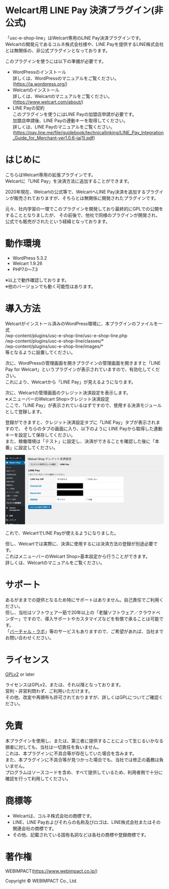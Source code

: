 # Welcart用 LINE Pay 決済プラグイン(非公式)
「usc-e-shop-line」はWelcart専用のLINE Pay決済プラグインです。  
Welcartの開発元であるコルネ株式会社様や、LINE Payを提供するLINE株式会社とは無関係の、非公式プラグインとなっております。

このプラグインを使うには以下の準備が必要です。
* WordPressのインストール  
詳しくは、WordPressのマニュアルをご覧ください。(https://ja.wordpress.org/)  
* Welcartのインストール  
詳しくは、Welcartのマニュアルをご覧ください。(https://www.welcart.com/about/)  
* LINE Payの契約  
このプラグインを使うにはLINE Payの加盟店申請が必要です。  
加盟店申請後、LINE Payの連動キーを取得してください。  
詳しくは、LINE Payのマニュアルをご覧ください。(https://pay.line.me/file/guidebook/technicallinking/LINE_Pay_Integration_Guide_for_Merchant-ver1.0.6-ja(1).pdf)

# はじめに
こちらはWelcart専用の拡張プラグインです。  
Welcartに「LINE Pay」を決済方法に追加することができます。

2020年現在、Welcartの公式等で、WelcartへLINE Pay決済を追加するプラグインが販売されておりますが、そちらとは無関係に開発されたプラグインです。

元々、社内学習の一環でこのプラグインを開発しており最終的にGPLでの公開をすることとなりましたが、
その前後で、他社で同様のプラグインが開発され、公式でも販売がされたという経緯となっております。

# 動作環境
* WordPress 5.3.2
* Welcart 1.9.26
* PHP7.0～7.3

※以上で動作確認しております。  
※他のバージョンでも動く可能性はあります。

# 導入方法
Welcartがインストール済みのWordPress環境に、本プラグインのファイルを一式  
/wp-content/plugins/usc-e-shop-line/usc-e-shop-line.php  
/wp-content/plugins/usc-e-shop-line/classes/*  
/wp-content/plugins/usc-e-shop-line/images/*  
等となるように設置してください。

次に、WordPressの管理画面を開きプラグインの管理画面を開きますと「LINE Pay for Welcart」というプラグインが表示されていますので、有効化してください。  
これにより、Welcartから「LINE Pay」が見えるようになります。
 
次に、Welcartの管理画面のクレジット決済設定を表示します。  
※メニューバーのWelcart Shop>クレジット決済設定  
ここで、「LINE Pay」が表示されているはずですので、使用する決済モジュールとして登録します。

登録ができますと、クレジット決済設定タブに「LINE Pay」タブが表示されますので、
そちらのタブの画面に入り、以下のように
LINE Payから取得した連動キーを設定して保存してください。  
また、稼働環境は「テスト」に設定し、決済ができることを確認した後に「本番」に設定してください。

![LINE Pay決済設定](./images/LINE-Pay_setting.png)

これで、WelcartでLINE Payが使えるようになりました。

但し、Welcartでは実際に、決済に使用するには決済方法の登録が別途必要です。  
これはメニューバーのWelcart Shop>基本設定から行うことができます。  
詳しくは、Welcartのマニュアルをご覧ください。

# サポート
あるがままでの提供となるため特にサポートはありません。自己責任でご利用ください。  
但し、当社はソフトウェア一筋で20年以上の「老舗ソフトウェア／クラウドベンダー」ですので、導入サポートやカスタマイズなどを有償で承ることは可能です。  
「[バーチャル・ラボ](https://www.webimpact.co.jp/virtuallab)」等のサービスもありますので、ご希望があれば、当社までお問い合わせください。

# ライセンス
[GPLv2](https://www.gnu.org/licenses/gpl-2.0.html) or later

ライセンスはGPLv2、または、それ以降となっております。  
営利・非営利問わず、ご利用いただけます。  
その他、改変や再頒布も許可されておりますが、詳しくはGPLについてご確認ください。

# 免責
本プラグインを使用し、または、第三者に提供することによって生じるいかなる損害に対しても、当社は一切責任を負いません。  
これは、本プラグインに不具合等が存在していた場合を含みます。  
また、本プラグインに不具合等が見つかった場合でも、当社では修正の義務は負いません。  
プログラムはソースコードを含め、すべて提供しているため、利用者側で十分に確認を行って利用してください。  

# 商標等
* Welcartは、コルネ株式会社の商標です。
* LINE、LINE Payおよびそれらの名称及びロゴは、LINE株式会社またはその関連会社の商標です。
* その他、記載されている固有名詞などは各社の商標や登録商標です。

# 著作権
WEBIMPACT(https://www.webimpact.co.jp/)

Copyright © WEBIMPACT Co., Ltd.
